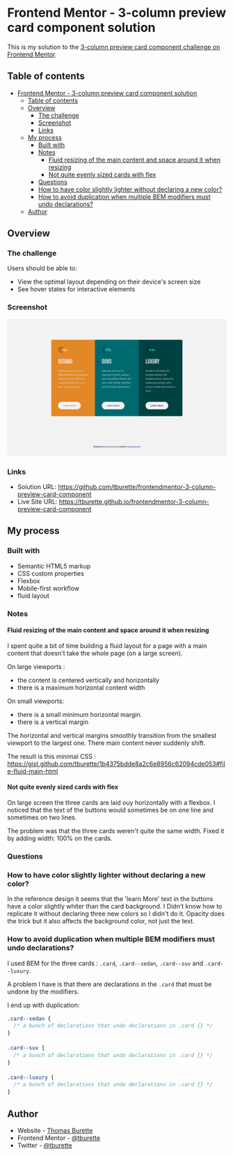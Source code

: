 # Frontend Mentor - 3-column preview card component solution

This is my solution to the [3-column preview card component challenge on Frontend Mentor](https://www.frontendmentor.io/challenges/3column-preview-card-component-pH92eAR2-). 

## Table of contents

- [Frontend Mentor - 3-column preview card component solution](#frontend-mentor---3-column-preview-card-component-solution)
  - [Table of contents](#table-of-contents)
  - [Overview](#overview)
    - [The challenge](#the-challenge)
    - [Screenshot](#screenshot)
    - [Links](#links)
  - [My process](#my-process)
    - [Built with](#built-with)
    - [Notes](#notes)
      - [Fluid resizing of the main content and space around it when resizing](#fluid-resizing-of-the-main-content-and-space-around-it-when-resizing)
      - [Not quite evenly sized cards with flex](#not-quite-evenly-sized-cards-with-flex)
    - [Questions](#questions)
    - [How to have color slightly lighter without declaring a new color?](#how-to-have-color-slightly-lighter-without-declaring-a-new-color)
    - [How to avoid duplication when multiple BEM modifiers must undo declarations?](#how-to-avoid-duplication-when-multiple-bem-modifiers-must-undo-declarations)
  - [Author](#author)

## Overview

### The challenge

Users should be able to:

- View the optimal layout depending on their device's screen size
- See hover states for interactive elements

### Screenshot

![](./screenshot.png)

### Links

- Solution URL: https://github.com/tburette/frontendmentor-3-column-preview-card-component
- Live Site URL: https://tburette.github.io/frontendmentor-3-column-preview-card-component

## My process

### Built with

- Semantic HTML5 markup
- CSS custom properties
- Flexbox
- Mobile-first workflow
- fluid layout

### Notes

#### Fluid resizing of the main content and space around it when resizing

I spent quite a bit of time building a fluid layout for a page with a main content 
that doesn't take the whole page (on a large screen). 

On large viewports : 
- the content is centered vertically and horizontally
- there is a maximum horizontal content width

On small viewports:
- there is a small minimum horizontal margin.
- there is a vertical margin

The horizontal and vertical margins smoothly transition from the smallest
viewport to the largest one. There main content never suddenly shift.

The result is this minimal CSS : https://gist.github.com/tburette/1b4375bdde8a2c6e8956c62094cde053#file-fluid-main-html


#### Not quite evenly sized cards with flex

On large screen the three cards are laid ouy horizontally with a flexbox.  I noticed that the text of the buttons would sometimes be on one line and
sometimes on two lines. 

The problem was that the three cards weren't quite the same width. Fixed it by adding width: 100% on the cards.


### Questions


### How to have color slightly lighter without declaring a new color?

In the reference design it seems that the 'learn More' text in the buttons 
have a color slightly whiter than the card background. 
I Didn't know how to replicate it without declaring three new colors so I didn't do it.
Opacity does the trick but it also affects the background color, not just the text.


### How to avoid duplication when multiple BEM modifiers must undo declarations?

I used BEM for the three cards : `.card`, `.card--sedan`, `.card--suv` and `.card--luxury`.

A problem I have is that there are declarations in the `.card` that must be undone by the modifiers.

I end up with duplication:

```css
.card--sedan {
  /* a bunch of declarations that undo declarations in .card {} */
}

.card--suv {
  /* a bunch of declarations that undo declarations in .card {} */
}

.card--luxury {
  /* a bunch of declarations that undo declarations in .card {} */
}
```



## Author

- Website - [Thomas Burette](http://thomasburette.com/)
- Frontend Mentor - [@tburette](https://www.frontendmentor.io/profile/tburette)
- Twitter - [@tburette](https://twitter.com/tburette)